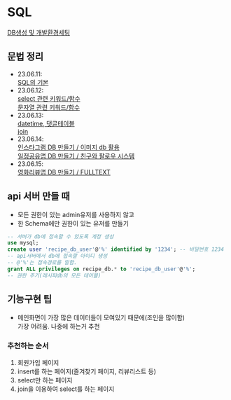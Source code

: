 # SQL
[DB생성 및 개발환경세팅](rds로_데이터베이스생성.md)

## 문법 정리
- 23.06.11:  
[SQL의 기본](230611.md)
- 23.06.12:  
[select 관련 키워드/함수](230612_1.md)  
[문자열 관련 키워드/함수](230612_2.md)  
- 23.06.13:  
[datetime, 댓글테이블](230613_1.md)  
[join](230613_2.md)  
- 23.06.14:  
[인스타그램 DB 만들기 / 이미지 db 활용](230614_1.md)  
[일정공유앱 DB 만들기 / 친구와 팔로우 시스템](230614_2.md)  
- 23.06.15:  
[영화리뷰앱 DB 만들기 / FULLTEXT](230615.md)  

## api 서버 만들 때
- 모든 권한이 있는 admin유저를 사용하지 않고
- 한 Schema에만 권한이 있는 유저를 만들기
```SQL
-- 서버가 db에 접속할 수 있도록 계정 생성
use mysql;
create user 'recipe_db_user'@'%' identified by '1234'; -- 비밀번호 1234
-- api서버에서 db에 접속할 아이디 생성
-- @'%'는 접속경로를 말함.
grant ALL privileges on recipe_db.* to 'recipe_db_user'@'%';
-- 권한 주기(레시피db의 모든 테이블)
```

## 기능구현 팁
- 메인화면이 가장 많은 데이터들이 모여있기 때문에(조인을 많이함)  
가장 어려움. 나중에 하는거 추천
  
### 추천하는 순서
1. 회원가입 페이지
2. insert를 하는 페이지(즐겨찾기 페이지, 리뷰리스트 등)
3. select만 하는 페이지
4. join을 이용하여 select를 하는 페이지
